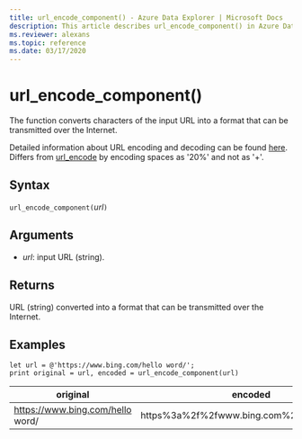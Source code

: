 ```yaml
---
title: url_encode_component() - Azure Data Explorer | Microsoft Docs
description: This article describes url_encode_component() in Azure Data Explorer.
ms.reviewer: alexans
ms.topic: reference
ms.date: 03/17/2020
---
```

# url_encode_component()

The function converts characters of the input URL into a format that can be transmitted over the Internet. 

Detailed information about URL encoding and decoding can be found [here](https://en.wikipedia.org/wiki/Percent-encoding).
Differs from [url_encode](./urlencodefunction.md) by encoding spaces as '20%' and not as '+'.

## Syntax

`url_encode_component(`*url*`)`

## Arguments

* *url*: input URL (string).  

## Returns

URL (string) converted into a format that can be transmitted over the Internet.

## Examples

```kusto
let url = @'https://www.bing.com/hello word/';
print original = url, encoded = url_encode_component(url)
```

|original|encoded|
|---|---|
|https://www.bing.com/hello word/|https%3a%2f%2fwww.bing.com%2fhello%20word|


 